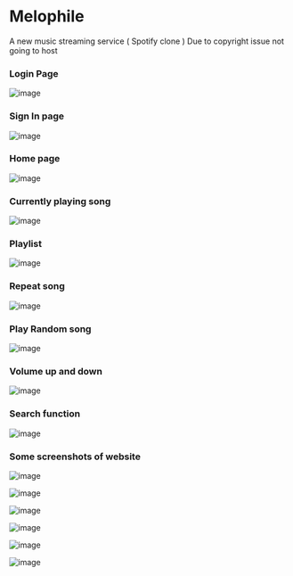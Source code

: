 # Melophile
A new music streaming service ( Spotify clone )
Due to copyright issue not going to host

### Login Page

![image](https://user-images.githubusercontent.com/93985255/217014890-0c487900-23df-4fd1-8279-445a27751a81.png)

### Sign In page
![image](https://user-images.githubusercontent.com/93985255/217015100-99aa5810-1ae4-4858-8d41-11ed5c3b2b7c.png)


### Home page

![image](https://user-images.githubusercontent.com/93985255/217014492-244d412d-cef8-4596-aba4-7716cf5ba38a.png)


### Currently playing song

![image](https://user-images.githubusercontent.com/93985255/217015647-44321964-49c6-4147-bbc0-8cf6afeb9b3a.png)


### Playlist 
![image](https://user-images.githubusercontent.com/93985255/217015783-b5fcc087-1c8e-43a9-8711-ce0fca06da2f.png)


### Repeat song
![image](https://user-images.githubusercontent.com/93985255/217015969-3f7632ba-7bb0-4ef4-bff0-3b6ab709b716.png)


### Play Random song
![image](https://user-images.githubusercontent.com/93985255/217016028-28e5c5d7-cec6-4584-9e87-bf4865df6e6a.png)


### Volume up and down
![image](https://user-images.githubusercontent.com/93985255/217016107-de6c5998-c387-4ab4-9520-a32820183736.png)



### Search function
![image](https://user-images.githubusercontent.com/93985255/217016284-43fedde8-8d97-486a-9f8c-58cf77d6a04d.png)



### Some screenshots of website
![image](https://user-images.githubusercontent.com/93985255/217016415-8840b7a4-9af8-4d34-87df-a31cf23b0cd8.png)


![image](https://user-images.githubusercontent.com/93985255/217016463-5ab35d46-3c44-4f3b-b665-0f9333dad943.png)

![image](https://user-images.githubusercontent.com/93985255/217016546-afc1bf85-a615-4c0d-9fa8-d2bd0de0e317.png)


![image](https://user-images.githubusercontent.com/93985255/217016624-75b24e77-ac02-469c-a0c0-313d86ba0b76.png)


![image](https://user-images.githubusercontent.com/93985255/217016683-b2a10a21-c988-4cfe-833a-7a488501bb42.png)


![image](https://user-images.githubusercontent.com/93985255/217016820-68d47d07-fa55-4358-9815-4bc03390a38f.png)





